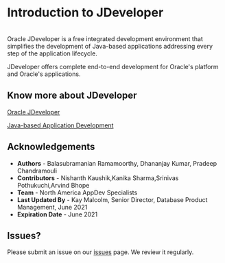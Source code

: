 # Introduction to JDeveloper
<br>
Oracle JDeveloper is a free integrated development environment that simplifies the development of Java-based applications addressing every step of the application lifecycle. 

JDeveloper offers complete end-to-end development for Oracle's platform and Oracle's applications.

[](youtube:63rnCGawF9w)

## Know more about JDeveloper

[Oracle JDeveloper](https://www.oracle.com/application-development/technologies/jdeveloper.html) 

[Java-based Application Development](https://www.oracle.com/application-development/technologies/jdeveloper.html) 


## Acknowledgements

- **Authors** - Balasubramanian Ramamoorthy, Dhananjay Kumar, Pradeep Chandramouli
- **Contributors** - Nishanth Kaushik,Kanika Sharma,Srinivas Pothukuchi,Arvind Bhope
- **Team** - North America AppDev Specialists
- **Last Updated By** - Kay Malcolm, Senior Director, Database Product Management, June 2021
- **Expiration Date** - June 2021


## Issues?
Please submit an issue on our [issues](https://github.com/oracle/learning-library/issues) page. We review it regularly.


